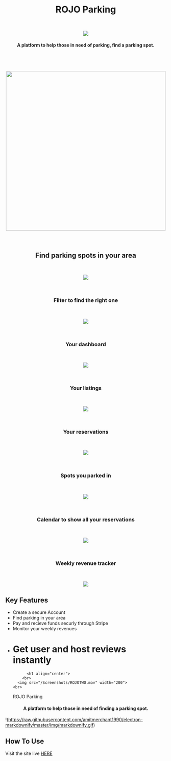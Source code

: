 <h1 align="center">
  <br>
  ROJO Parking
  <br>
</h1>
<br>
<p align="center">
    <img src="/app/assets/images/home.png">
</p>

<h4 align="center">A platform to help those in need of parking, find a parking spot. </h4>

<h1 align="center">
  <br>
  <img src="https://media.giphy.com/media/xT1R9SqLUHlhF2TW8w/giphy.gif" width="500">
  <br>

</h1>

<br>
<h2 align="center"> Find parking spots in your area</h2>
<br>
<p align="center">
    <img src="/app/assets/images/map.png">
</p>

<br>
<h3 align="center"> Filter to find the right one</h3>
<br>
<p align="center">
    <img src="/app/assets/images/map_filter.png">
</p>

<br>
<h3 align="center"> Your dashboard</h3>
<br>
<p align="center">
    <img src="/app/assets/images/dashboard.png">
</p>

<br>
<h3 align="center"> Your listings</h3>
<br>
<p align="center">
    <img src="/app/assets/images/your_listings.png">
</p>

<br>
<h3 align="center"> Your reservations</h3>
<br>
<p align="center">
    <img src="/app/assets/images/your_reservations.png">
</p>

<br>
<h3 align="center"> Spots you parked in</h3>
<br>
<p align="center">
    <img src="/app/assets/images/your_spots.png">
</p>

<br>
<h3 align="center"> Calendar to show all your reservations</h3>
<br>
<p align="center">
    <img src="/app/assets/images/calender.png">
</p>

<br>
<h3 align="center"> Weekly revenue tracker</h3>
<br>
<p align="center">
    <img src="/app/assets/images/revenue.png">
</p>

## Key Features

* Create a secure Account
* Find parking in your area
* Pay and recieve funds securly through Stripe
* Monitor your weekly revenues
* # Get user and host reviews instantly
            <h1 align="center">
          <br>
        <img src="/Screenshots/ROJOTWO.mov" width="200">
      <br>
  ROJO Parking <br>
  </h1>

<h4 align="center">A platform to help those in need of finding a parking spot. </h4>

!(https://raw.githubusercontent.com/amitmerchant1990/electron-markdownify/master/img/markdownify.gif)

## How To Use

Visit the site live [HERE](https://hidden-refuge-93553.herokuapp.com/)
